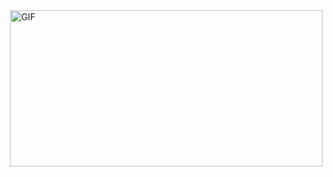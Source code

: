 
<img align="right" alt="GIF" height="250px" width="500px" src="https://media.giphy.com/media/l4FGo2HgcJHi4prFK/giphy.gif" /> 
